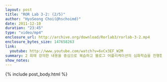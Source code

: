 ```yaml
---
layout: post
title: "ROR Lab 3-2: (2/5)"
author: "HyoSeong Choi(@hschoimd)"
date: 2011-12-10
duration: "23:45"
type: "video/mp4"
enclosure_url: http://archive.org/download/Rorlab3/rorlab-3-2.mp4
enclosure_bytes_size: 147658263
link:
  youtube: http://www.youtube.com/watch?v=6vCx3EF_W2M
summary: 2 회때 강의한 내용을 중심으로 복습하고 블로그 어플리케이션의 심화학습을 진행합니다.
show_notes:
---
```


{% include post_body.html %}
